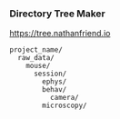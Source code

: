 ### Directory Tree Maker
https://tree.nathanfriend.io
```
project_name/
  raw_data/
    mouse/
      session/
        ephys/
        behav/
          camera/
        microscopy/

```
